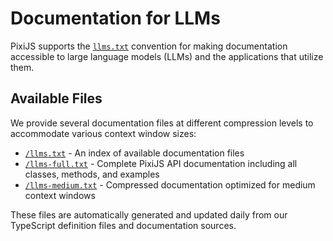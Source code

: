 # Documentation for LLMs

PixiJS supports the [`llms.txt`](https://llmstxt.org/) convention for making documentation accessible to large language models (LLMs) and the applications that utilize them.

## Available Files

We provide several documentation files at different compression levels to accommodate various context window sizes:

- [`/llms.txt`](https://pixijs.com/llms.txt) - An index of available documentation files
- [`/llms-full.txt`](https://pixijs.com/llms-full.txt) - Complete PixiJS API documentation including all classes, methods, and examples
- [`/llms-medium.txt`](https://pixijs.com/llms-medium.txt) - Compressed documentation optimized for medium context windows

These files are automatically generated and updated daily from our TypeScript definition files and documentation sources.
